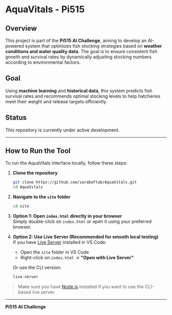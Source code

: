 # AquaVitals - Pi515

## Overview

This project is part of the **Pi515 AI Challenge**, aiming to develop an AI-powered system that optimizes fish stocking strategies based on **weather conditions and water quality data**. The goal is to ensure consistent fish growth and survival rates by dynamically adjusting stocking numbers according to environmental factors.

## Goal

Using **machine learning** and **historical data**, this system predicts fish survival rates and recommends optimal stocking levels to help hatcheries meet their weight and release targets efficiently.

## Status

This repository is currently under active development.

---

## How to Run the Tool

To run the AquaVitals interface locally, follow these steps:

1. **Clone the repository**

   ```bash
   git clone https://github.com/sarabaftab/AquaVitals.git
   cd AquaVitals
   ```

2. **Navigate to the `site` folder**

   ```bash
   cd site
   ```

3. **Option 1: Open `index.html` directly in your browser**  
   Simply double-click on `index.html` or open it using your preferred browser.

4. **Option 2: Use Live Server (Recommended for smooth local testing)**  
   If you have [Live Server](https://marketplace.visualstudio.com/items?itemName=ritwickdey.LiveServer) installed in VS Code:

   - Open the `site` folder in VS Code
   - Right-click on `index.html` → **"Open with Live Server"**

   Or use the CLI version:

   ```bash
   live-server
   ```

> Make sure you have [Node.js](https://nodejs.org/) installed if you want to use the CLI-based live server.

---

**Pi515 AI Challenge**
